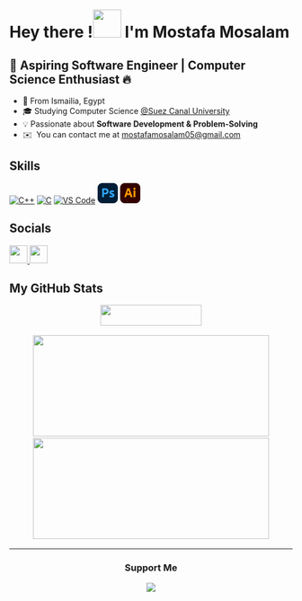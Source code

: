 Hey there !<img src="https://github.com/Tarikul-Islam-Anik/Animated-Fluent-Emojis/blob/master/Emojis/Hand%20gestures/Waving%20Hand%20Medium-Light%20Skin%20Tone.png?raw=true" width="50" height="50"> I'm Mostafa Mosalam
==========================================================================================================================================================================================================================

🚀 Aspiring Software Engineer | Computer Science Enthusiast 🔥 
--------------------------------------------------------------

* 📍  From Ismailia, Egypt
* 🎓  Studying Computer Science [@Suez Canal University](https://suez.edu.eg/)
* 💡  Passionate about **Software Development & Problem-Solving**
* ✉️  You can contact me at [mostafamosalam05@gmail.com](mailto:mostafamosalam05@gmail.com)

Skills
-----------

<p align="left">
  <a href="https://docs.microsoft.com/en-us/cpp/?view=msvc-170" target="_blank" rel="noreferrer"><img src="https://raw.githubusercontent.com/danielcranney/readme-generator/main/public/icons/skills/cplusplus-colored.svg" width="36" height="36" alt="C++" /></a>
  <a href="https://docs.microsoft.com/en-us/cpp/?view=msvc-170" target="_blank" rel="noreferrer"><img src="https://raw.githubusercontent.com/danielcranney/readme-generator/main/public/icons/skills/c-colored.svg" width="36" height="36" alt="C" /></a>
  <a href="https://code.visualstudio.com/" target="_blank" rel="noreferrer"><img src="https://raw.githubusercontent.com/danielcranney/readme-generator/main/public/icons/skills/visualstudiocode-colored.svg" width="36" height="36" alt="VS Code" /></a>
  <a href="https://www.adobe.com/uk/products/photoshop.html" target="_blank" rel="noreferrer"><img src="https://raw.githubusercontent.com/tandpfun/skill-icons/main/icons/Photoshop.svg" width="36" height="36" alt="Photoshop" /></a>
  <a href="https://www.adobe.com/uk/products/illustrator.html" target="_blank" rel="noreferrer"><img src="https://raw.githubusercontent.com/tandpfun/skill-icons/main/icons/Illustrator.svg" width="36" height="36" alt="Illustrator" /></a>
</p>

Socials
-------

<p align="left">
  <a href="https://www.github.com/mosalam05" target="_blank" rel="noreferrer"> <picture> <source media="(prefers-color-scheme: dark)" srcset="https://raw.githubusercontent.com/danielcranney/readme-generator/main/public/icons/socials/github-dark.svg" /> <source media="(prefers-color-scheme: light)" srcset="https://raw.githubusercontent.com/danielcranney/readme-generator/main/public/icons/socials/github.svg" /> <img src="https://raw.githubusercontent.com/danielcranney/readme-generator/main/public/icons/socials/github.svg" width="32" height="32" /> </picture> </a>
  <a href="https://www.linkedin.com/in/mosalam05" target="_blank" rel="noreferrer"> <picture> <source media="(prefers-color-scheme: dark)" srcset="https://raw.githubusercontent.com/danielcranney/readme-generator/main/public/icons/socials/linkedin-dark.svg" /> <source media="(prefers-color-scheme: light)" srcset="https://raw.githubusercontent.com/danielcranney/readme-generator/main/public/icons/socials/linkedin.svg" /> <img src="https://raw.githubusercontent.com/danielcranney/readme-generator/main/public/icons/socials/linkedin.svg" width="32" height="32" /> </picture> </a>
</p>

My GitHub Stats
-------------------

<p align="center">
  <a href="https://www.github.com/mosalam05" target="_blank" rel="noreferrer"> <img src="https://komarev.com/ghpvc/?username=mosalam05&style=flat-square" width="180" height="37" /> </a>
</p>

<p align="center">
  <a href="https://github.com/mosalam05"> <img height="180" width="420" src="https://github-readme-stats.vercel.app/api?username=mosalam05&show_icons=true&theme=radical" /> </a>
  <a href="https://github.com/mosalam05"> <img height="180" width="420" src="https://github-readme-stats.vercel.app/api/top-langs/?username=mosalam05&layout=compact&theme=radical" /> </a>
</p>

<hr>
<div align="center">
  <h3>Support Me</h3>
  <a href="https://www.buymeacoffee.com/mosalam05"> <img src="https://cdn.buymeacoffee.com/buttons/v2/default-yellow.png" width="200"/> </a>
</div>

</ul>

